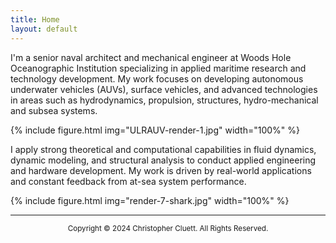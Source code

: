 ```yaml
---
title: Home
layout: default
---
```


I'm a senior naval architect and mechanical engineer at  Woods Hole Oceanographic Institution specializing in applied maritime research and technology development. My work focuses on developing autonomous underwater vehicles (AUVs), surface vehicles, and advanced technologies in areas such as hydrodynamics, propulsion, structures,  hydro-mechanical and subsea systems. 

{% include figure.html img="ULRAUV-render-1.jpg" width="100%" %}

I apply strong theoretical and computational capabilities in fluid dynamics, dynamic modeling, and structural analysis to conduct applied engineering and hardware development. My work is driven by real-world applications and constant feedback from at-sea system performance.

{% include figure.html img="render-7-shark.jpg" width="100%" %}

---------
<p style="text-align: center;"> <sup>  Copyright © 2024 Christopher Cluett. All Rights Reserved. </sup> </p> 


<!---

{% include figure.html img="4knots,100rpm_1.JPG" width="100%" %}

## expertise
* Surface vessel and subsea vehicle design, analysis, and testing
* Design and fabrication of metal, plastic and composite structures for surface and subsea environments
* Electric powertrain design and analysis for marine vehicles
* Hydrodynamics of UUVs
* Solid and surface modeling
* Linear and non-linear FEA
* RANS CFD modeling
* 6DOF dynamic modeling of UUVs
* Tow tank testing and data acquisition
---> 
